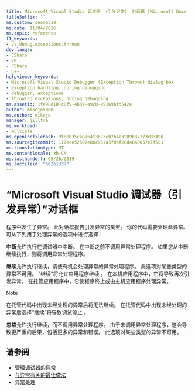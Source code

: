 ```yaml
---
title: Microsoft Visual Studio 调试器 （引发异常） 对话框 |Microsoft Docs
titleSuffix: ''
ms.custom: seodec18
ms.date: 11/04/2016
ms.topic: reference
f1_keywords:
- vs.debug.exceptions.thrown
dev_langs:
- CSharp
- VB
- FSharp
- C++
helpviewer_keywords:
- Microsoft Visual Studio Debugger (Exception Thrown) dialog box
- exception handling, during debugging
- debugger, exceptions
- throwing exceptions, during debugging
ms.assetid: 1fe98d10-c8f9-4b39-a920-99169bfd542e
author: mikejo5000
ms.author: mikejo
manager: jillfra
ms.workload:
- multiple
ms.openlocfilehash: 9fd0035ca0764f3673e07b4e3289b87773c8349b
ms.sourcegitcommit: 117ece52507e86c957a5fd4f28d48a0057e1f581
ms.translationtype: MT
ms.contentlocale: zh-CN
ms.lasthandoff: 05/28/2019
ms.locfileid: "66261337"
---
```

# <a name="microsoft-visual-studio-debugger-exception-thrown-dialog-box"></a>“Microsoft Visual Studio 调试器（引发异常）”对话框
程序中发生了异常。 此对话框报告引发异常的类型。 你的代码需要处理此异常。 可从下列用于处理异常的选项中进行选择：

 **中断**允许执行在调试器中中断。 在中断之前不调用异常处理程序。 如果您从中断继续执行，则将调用异常处理程序。

 **继续**允许执行继续，请使有机会处理异常的异常处理程序。 此选项对某些类型的异常不可用。 “继续”将允许应用程序继续  。 在本机应用程序中，它将导致再次引发异常。 在托管应用程序中，它使程序终止或由主机应用程序处理异常。

> [!NOTE]
> 在托管代码中出现未经处理的异常后将无法继续。 在托管代码中出现未经处理的异常后选择“继续”将导致调试停止  。

 **忽略**允许执行继续，而不调用异常处理程序。 由于未调用异常处理程序，这会导致更严重的后果，包括更多的异常和错误。 此选项对某些类型的异常不可用。

## <a name="see-also"></a>请参阅
- [管理调试器的异常](../debugger/managing-exceptions-with-the-debugger.md)
- [与异常有关的最佳做法](/dotnet/standard/exceptions/best-practices-for-exceptions)
- [异常处理](/cpp/extensions/exception-handling-cpp-component-extensions)